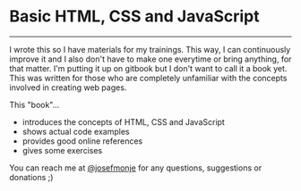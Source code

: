 # Basic HTML, CSS and JavaScript

---

I wrote this so I have materials for my trainings. This way, I can continuously improve it and I also don't have to make one everytime or bring anything, for that matter. I'm putting it up on gitbook but I don't want to call it a book yet. 
This was written for those who are completely unfamiliar with the concepts involved in creating web pages.

This "book"...

* introduces the concepts of HTML, CSS and JavaScript
* shows actual code examples
* provides good online references
* gives some exercises

You can reach me at [@josefmonje](https://twitter.com/josefmonje) for any questions, suggestions or donations ;)
